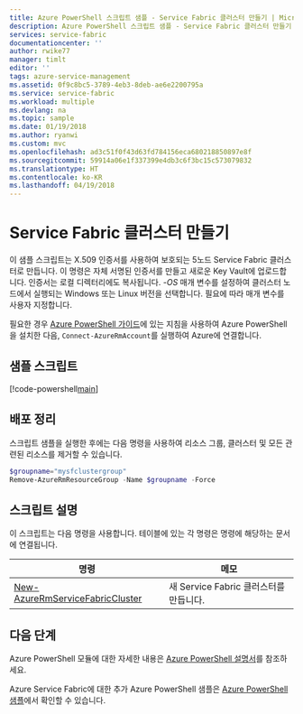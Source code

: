 ```yaml
---
title: Azure PowerShell 스크립트 샘플 - Service Fabric 클러스터 만들기 | Microsoft Docs
description: Azure PowerShell 스크립트 샘플 - Service Fabric 클러스터 만들기
services: service-fabric
documentationcenter: ''
author: rwike77
manager: timlt
editor: ''
tags: azure-service-management
ms.assetid: 0f9c8bc5-3789-4eb3-8deb-ae6e2200795a
ms.service: service-fabric
ms.workload: multiple
ms.devlang: na
ms.topic: sample
ms.date: 01/19/2018
ms.author: ryanwi
ms.custom: mvc
ms.openlocfilehash: ad3c51f0f43d63fd784156eca680218850897e8f
ms.sourcegitcommit: 59914a06e1f337399e4db3c6f3bc15c573079832
ms.translationtype: HT
ms.contentlocale: ko-KR
ms.lasthandoff: 04/19/2018
---
```

# <a name="create-a-service-fabric-cluster"></a>Service Fabric 클러스터 만들기

이 샘플 스크립트는 X.509 인증서를 사용하여 보호되는 5노드 Service Fabric 클러스터로 만듭니다.  이 명령은 자체 서명된 인증서를 만들고 새로운 Key Vault에 업로드합니다. 인증서는 로컬 디렉터리에도 복사됩니다.  *-OS* 매개 변수를 설정하여 클러스터 노드에서 실행되는 Windows 또는 Linux 버전을 선택합니다.  필요에 따라 매개 변수를 사용자 지정합니다.

필요한 경우 [Azure PowerShell 가이드](/powershell/azure/overview)에 있는 지침을 사용하여 Azure PowerShell을 설치한 다음, `Connect-AzureRmAccount`를 실행하여 Azure에 연결합니다. 

## <a name="sample-script"></a>샘플 스크립트

[!code-powershell[main](../../../powershell_scripts/service-fabric/create-secure-cluster/create-secure-cluster.ps1 "Create a Service Fabric cluster")]

## <a name="clean-up-deployment"></a>배포 정리 

스크립트 샘플을 실행한 후에는 다음 명령을 사용하여 리소스 그룹, 클러스터 및 모든 관련된 리소스를 제거할 수 있습니다.

```powershell
$groupname="mysfclustergroup"
Remove-AzureRmResourceGroup -Name $groupname -Force
```

## <a name="script-explanation"></a>스크립트 설명

이 스크립트는 다음 명령을 사용합니다. 테이블에 있는 각 명령은 명령에 해당하는 문서에 연결됩니다.

| 명령 | 메모 |
|---|---|
| [New-AzureRmServiceFabricCluster](/powershell/module/azurerm.servicefabric/New-AzureRmServiceFabricCluster) | 새 Service Fabric 클러스터를 만듭니다. |

## <a name="next-steps"></a>다음 단계

Azure PowerShell 모듈에 대한 자세한 내용은 [Azure PowerShell 설명서](/powershell/azure/overview)를 참조하세요.

Azure Service Fabric에 대한 추가 Azure PowerShell 샘플은 [Azure PowerShell 샘플](../service-fabric-powershell-samples.md)에서 확인할 수 있습니다.
